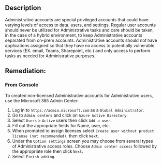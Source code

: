 ## Description

Administrative accounts are special privileged accounts that could have varying levels of access to data, users, and settings. Regular user accounts should never be utilized for Administrative tasks and care should be taken, in the case of a hybrid environment, to keep Administrative accounts separated from on-prem accounts. Administrative accounts should not have applications assigned so that they have no access to potentially vulnerable services (EX. email, Teams, Sharepoint, etc.) and only access to perform tasks as needed for Administrative purposes.

## Remediation:

### From Console

To created non-licensed Administrative accounts for Administrative users, use the Microsoft 365 Admin Center:
1. Log in to `https://admin.microsoft.com` as a `Global Administrator`.
2. Go to `Admin centers` and click on `Azure Active Directory`.
3. Select `Users` > `Active` users then click `Add a user`.
4. Fill out the appropriate fields for Name, user, etc.
5. When prompted to assign licenses select `Create user without product license (not recommended)`, then click `Next`.
6. Under the `Option settings` screen you may choose from several types of Administrative access roles. Choose `Admin center access` followed by the appropriate role then click `Next`.
7. Select `Finish adding`.